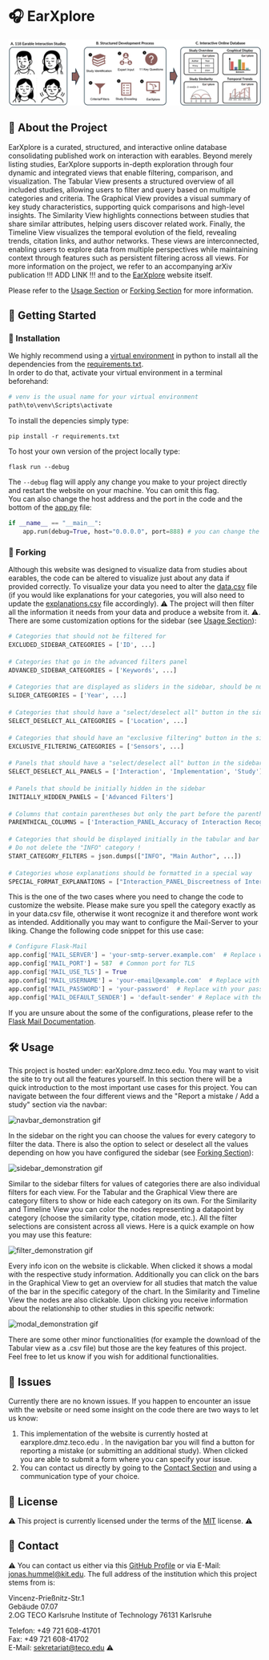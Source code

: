 
# 🎧 EarXplore

![Paper Teaser Figure](./teaser_figure_interactive.png)

## 📝 About the Project

EarXplore is a curated, structured, and interactive online database consolidating published work on interaction with earables. Beyond merely listing studies, EarXplore supports in-depth exploration through four dynamic and integrated views that enable filtering, comparison, and visualization. The Tabular View presents a structured overview of all included studies, allowing users to filter and query based on multiple categories and criteria. The Graphical View provides a visual summary of key study characteristics, supporting quick comparisons and high-level insights. The Similarity View highlights connections between studies that share similar attributes, helping users discover related work. Finally, the Timeline View visualizes the temporal evolution of the field, revealing trends, citation links, and author networks. These views are interconnected, enabling users to explore data from multiple perspectives while maintaining context through features such as persistent filtering across all views. For more information on the project, we refer to an accompanying arXiv publication !!! ADD LINK !!! and to the [EarXplore](https://earXplore.teco.edu "Link to the Study which introduces this Repository") website itself.

Please refer to the [Usage Section](#%EF%B8%8F-usage) or [Forking Section](#-forking) for more information.

## 🚀 Getting Started

### 💾 Installation
We highly recommend using a [virtual environment](https://docs.python.org/3/library/venv.html) in python to install all the dependencies from the [requirements.txt](./requirements.txt).  
In order to do that, activate your virtual environment in a terminal beforehand:  
```bash
# venv is the usual name for your virtual environment
path\to\venv\Scripts\activate
```
To install the depencies simply type:
```venv
pip install -r requirements.txt
```
To host your own version of the project locally type:
```terminal
flask run --debug
```
The `--debug` flag will apply any change you make to your project directly and restart the website on your machine. You can omit this flag.  
You can also change the host address and the port in the code and the bottom of the [app.py](./app.py) file:
```python
if __name__ == "__main__":
    app.run(debug=True, host="0.0.0.0", port=888) # you can change the debug mode, host and port
```

### 🔀 Forking
Although this website was designed to visualize data from studies about earables, the code can be altered to visualize just about any data if provided correctly. To visualize your data you need to alter the [data.csv](./data.csv) file (if you would like explanations for your categories, you will also need to update the [explanations.csv](./explanations.csv) file accordingly). ⚠️ The project will then filter all the information it needs from your data and produce a website from it. <!-- TODO: Add explanation for similarity and timeline view --> ⚠️. There are some customization options for the sidebar (see [Usage Section](#%EF%B8%8F-usage)):
```python
# Categories that should not be filtered for
EXCLUDED_SIDEBAR_CATEGORIES = ['ID', ...]

# Categories that go in the advanced filters panel
ADVANCED_SIDEBAR_CATEGORIES = ['Keywords', ...]

# Categories that are displayed as sliders in the sidebar, should be numerical !
SLIDER_CATEGORIES = ['Year', ...]

# Categories that should have a "select/deselect all" button in the sidebar
SELECT_DESELECT_ALL_CATEGORIES = ['Location', ...]

# Categories that should have an "exclusive filtering" button in the sidebar
EXCLUSIVE_FILTERING_CATEGORIES = ['Sensors', ...]

# Panels that should have a "select/deselect all" button in the sidebar
SELECT_DESELECT_ALL_PANELS = ['Interaction', 'Implementation', 'Study']

# Panels that should be initially hidden in the sidebar
INITIALLY_HIDDEN_PANELS = ['Advanced Filters']

# Columns that contain parentheses but only the part before the parentheses should be used for filtering
PARENTHICAL_COLUMNS = ['Interaction_PANEL_Accuracy of Interaction Recognition', ...]

# Categories that should be displayed initially in the tabular and bar chart views
# Do not delete the "INFO" category !
START_CATEGORY_FILTERS = json.dumps(["INFO", "Main Author", ...])

# Categories whose explanations should be formatted in a special way
SPECIAL_FORMAT_EXPLANATIONS = ["Interaction_PANEL_Discreetness of Interaction Techniques", ...]
```
This is the one of the two cases where you need to change the code to customize the website. Please make sure you spell the category exactly as in your data.csv file, otherwise it wont recognize it and therefore wont work as intended. Additionally you may want to configure the Mail-Server to your liking. Change the following code snippet for this use case:
```python
# Configure Flask-Mail
app.config['MAIL_SERVER'] = 'your-smtp-server.example.com'  # Replace with your SMTP server
app.config['MAIL_PORT'] = 587  # Common port for TLS
app.config['MAIL_USE_TLS'] = True
app.config['MAIL_USERNAME'] = 'your-email@example.com'  # Replace with your email
app.config['MAIL_PASSWORD'] = 'your-password'  # Replace with your password
app.config['MAIL_DEFAULT_SENDER'] = 'default-sender' # Replace with the default sender
```
If you are unsure about the some of the configurations, please refer to the [Flask Mail Documentation](https://pypi.org/project/Flask-Mail/).

## 🛠️ Usage

This project is hosted under: earXplore.dmz.teco.edu. You may want to visit the site to try out all the features yourself. In this section there will be a quick introduction to the most important use cases for this project. You can navigate between the four different views and the "Report a mistake / Add a study" section via the navbar:

![navbar_demonstration gif](https://github.com/user-attachments/assets/35882867-cc68-4fb3-a751-a620af3d7141)

In the sidebar on the right you can choose the values for every category to filter the data. There is also the option to select or deselect all the values depending on how you have configured the sidebar (see [Forking Section](#-forking)):

![sidebar_demonstration gif](https://github.com/user-attachments/assets/ebfe356d-436f-4bb1-b6f5-89214b0ef8a2)

Similar to the sidebar filters for values of categories there are also individual filters for each view. For the Tabular and the Graphical View there are category filters to show or hide each category on its own. For the Similarity and Timeline View you can color the nodes representing a datapoint by category (choose the similarity type, citation mode, etc.). All the filter selections are consistent across all views. Here is a quick example on how you may use this feature:

![filter_demonstration gif](https://github.com/user-attachments/assets/b41978e1-dd71-4031-ab6a-c6ee65fe1129)

Every info icon on the website is clickable. When clicked it shows a modal with the respective study information. Additionally you can click on the bars in the Graphical View to get an overview for all studies that match the value of the bar in the specific category of the chart. In the Similarity and Timeline View the nodes are also clickable. Upon clicking you receive information about the relationship to other studies in this specific network:

![modal_demonstration gif](https://github.com/user-attachments/assets/d4f809e5-bd01-49d7-857a-8685bd7ce8bd)

There are some other minor functionalities (for example the download of the Tabular view as a .csv file) but those are the key features of this project. Feel free to let us know if you wish for additional functionalities.

## 🚩 Issues

Currently there are no known issues. If you happen to encounter an issue with the website or need some insight on the code there are two ways to let us know:

1. This implementation of the website is currently hosted at earxplore.dmz.teco.edu <!-- Link not working, change to correct link -->. In the navigation bar you will find a button for reporting a mistake (or submitting an additional study). When clicked you are able to submit a form where you can specify your issue.
2. You can contact us directly by going to the [Contact Section](#-contact) and using a communication type of your choice.

## 🪪 License

⚠️ This project is currently licensed under the terms of the [MIT](./LICENSE) license. ⚠️

## 📩 Contact

⚠️ You can contact us either via this [GitHub Profile](https://github.com/98JoHu) or via E-Mail: jonas.hummel@kit.edu.
The full address of the institution which this project stems from is:

Vincenz-Prießnitz-Str.1  
Gebäude 07.07  
2.OG TECO 
Karlsruhe Institute of Technology
76131 Karlsruhe 

Telefon: +49 721 608-41701  
Fax: +49 721 608-41702  
E-Mail: sekretariat@teco.edu ⚠️ 
